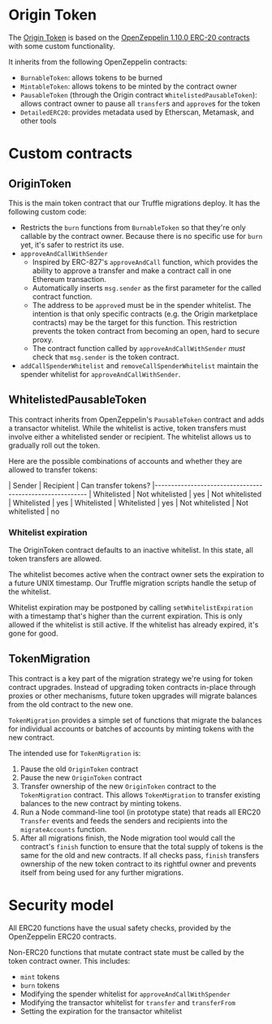 # Origin Token

The [Origin Token](https://github.com/OriginProtocol/origin/tree/master/origin-contracts/contracts/token) is based on the [OpenZeppelin 1.10.0 ERC-20 contracts](https://github.com/OpenZeppelin/openzeppelin-solidity/tree/v1.10.0/contracts/token/ERC20) with some custom functionality.

It inherits from the following OpenZeppelin contracts:

* `BurnableToken`: allows tokens to be burned
* `MintableToken`: allows tokens to be minted by the contract owner
* `PausableToken` (through the Origin contract `WhitelistedPausableToken`): allows contract owner to pause all `transfer`s and `approve`s for the token
* `DetailedERC20`: provides metadata used by Etherscan, Metamask, and other tools

# Custom contracts

## OriginToken

This is the main token contract that our Truffle migrations deploy. It has the
following custom code:

* Restricts the `burn` functions from `BurnableToken` so that they're only callable by the contract owner. Because there is no specific use for `burn` yet, it's safer to restrict its use.
* `approveAndCallWithSender`
  * Inspired by ERC-827's `approveAndCall` function, which provides the ability to approve a transfer and make a contract call in one Ethereum transaction.
  * Automatically inserts `msg.sender` as the first parameter for the called contract function.
  * The address to be `approve`d must be in the spender whitelist. The intention is that only specific contracts (e.g. the Origin marketplace contracts) may be the target for this function. This restriction prevents the token contract from becoming an open, hard to secure proxy.
  * The contract function called by `approveAndCallWithSender` *must* check that `msg.sender` is the token contract.
* `addCallSpenderWhitelist` and `removeCallSpenderWhitelist` maintain the spender whitelist for `approveAndCallWithSender`.

## WhitelistedPausableToken

This contract inherits from OpenZeppelin's `PausableToken` contract and adds a transactor whitelist. While the whitelist is active, token transfers must involve either a whitelisted sender or recipient. The whitelist allows us to gradually roll out the token.

Here are the possible combinations of accounts and whether they are allowed to transfer tokens:

| Sender          | Recipient       | Can transfer tokens?
|---------------------------------------------------------
| Whitelisted     | Not whitelisted | yes
| Not whitelisted | Whitelisted     | yes
| Whitelisted     | Whitelisted     | yes
| Not whitelisted | Not whitelisted | no

### Whitelist expiration

The OriginToken contract defaults to an inactive whitelist. In this state, all token transfers are allowed.

The whitelist becomes active when the contract owner sets the expiration to a future UNIX timestamp. Our Truffle migration scripts handle the setup of the whitelist.

Whitelist expiration may be postponed by calling `setWhitelistExpiration` with a timestamp that's higher than the current expiration. This is only allowed if the whitelist is still active. If the whitelist has already expired, it's gone for good.

## TokenMigration

This contract is a key part of the migration strategy we're using for token contract upgrades. Instead of upgrading token contracts in-place through proxies or other mechanisms, future token upgrades will migrate balances from the old contract to the new one.

`TokenMigration` provides a simple set of functions that migrate the balances for individual accounts or batches of accounts by minting tokens with the new contract.

The intended use for `TokenMigration` is:
1. Pause the old `OriginToken` contract
2. Pause the new `OriginToken` contract
3. Transfer ownership of the new `OriginToken` contract to the `TokenMigration` contract. This allows `TokenMigration` to transfer existing balances to the new contract by minting tokens.
4. Run a Node command-line tool (in prototype state) that reads all ERC20 `Transfer` events and feeds the senders and recipients into the `migrateAccounts` function.
5. After all migrations finish, the Node migration tool would call the contract's `finish` function to ensure that the total supply of tokens is the same for the old and new contracts. If all checks pass, `finish` transfers ownership of the new token contract to its rightful owner and prevents itself from being used for any further migrations.

# Security model

All ERC20 functions have the usual safety checks, provided by the OpenZeppelin ERC20 contracts.

Non-ERC20 functions that mutate contract state must be called by the token contract owner. This includes:

* `mint` tokens
* `burn` tokens
* Modifying the spender whitelist for `approveAndCallWithSpender`
* Modifying the transactor whitelist for `transfer` and `transferFrom`
* Setting the expiration for the transactor whitelist
